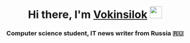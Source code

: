 <h1 align="center">Hi there, I'm <a href="https://daniilshat.ru/" target="_blank">Vokinsilok</a> 
<img src="https://github.com/blackcater/blackcater/raw/main/images/Hi.gif" height="32"/></h1>
<h3 align="center">Computer science student, IT news writer from Russia 🇷🇺</h3>
